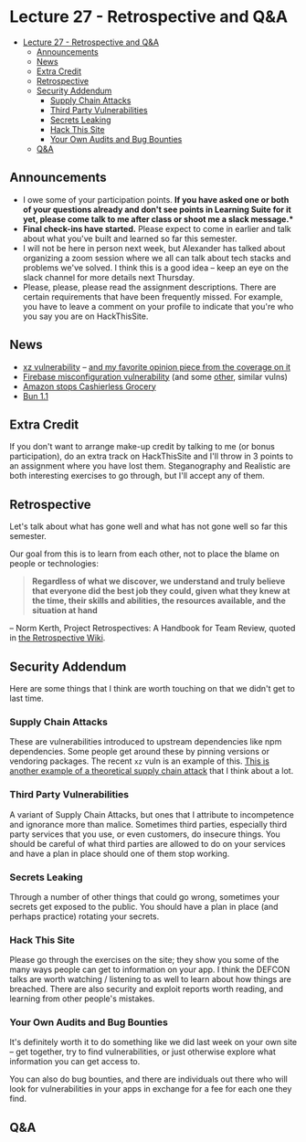 # Lecture 27 - Retrospective and Q&A

<!-- START doctoc generated TOC please keep comment here to allow auto update -->
<!-- DON'T EDIT THIS SECTION, INSTEAD RE-RUN doctoc TO UPDATE -->

- [Lecture 27 - Retrospective and Q&A](#lecture-27---retrospective-and-qa)
  - [Announcements](#announcements)
  - [News](#news)
  - [Extra Credit](#extra-credit)
  - [Retrospective](#retrospective)
  - [Security Addendum](#security-addendum)
    - [Supply Chain Attacks](#supply-chain-attacks)
    - [Third Party Vulnerabilities](#third-party-vulnerabilities)
    - [Secrets Leaking](#secrets-leaking)
    - [Hack This Site](#hack-this-site)
    - [Your Own Audits and Bug Bounties](#your-own-audits-and-bug-bounties)
  - [Q&A](#qa)

<!-- END doctoc generated TOC please keep comment here to allow auto update -->

## Announcements

- I owe some of your participation points. **If you have asked one or both of
  your questions already and don't see points in Learning Suite for it yet,
  please come talk to me after class or shoot me a slack message.\***
- **Final check-ins have started.** Please expect to come in earlier and talk
  about what you've built and learned so far this semester.
- I will not be here in person next week, but Alexander has talked about
  organizing a zoom session where we all can talk about tech stacks and problems
  we've solved. I think this is a good idea – keep an eye on the slack channel
  for more details next Thursday.
- Please, please, please read the assignment descriptions. There are certain
  requirements that have been frequently missed. For example, you have to leave
  a comment on your profile to indicate that you're who you say you are on
  HackThisSite.

## News

- [xz vulnerability](https://nvd.nist.gov/vuln/detail/CVE-2024-3094) –
  [and my favorite opinion piece from the coverage on it](https://robmensching.com/blog/posts/2024/03/30/a-microcosm-of-the-interactions-in-open-source-projects/)
- [Firebase misconfiguration vulnerability](https://env.fail/posts/firewreck-1/)
  (and some [other](https://mrbruh.com/chattr/), similar vulns)
- [Amazon stops Cashierless Grocery](https://arstechnica.com/gadgets/2024/04/amazon-ends-ai-powered-store-checkout-which-needed-1000-video-reviewers/)
- [Bun 1.1](https://bun.sh/blog/bun-v1.1)

## Extra Credit

If you don't want to arrange make-up credit by talking to me (or bonus
participation), do an extra track on HackThisSite and I'll throw in 3 points to
an assignment where you have lost them. Steganography and Realistic are both
interesting exercises to go through, but I'll accept any of them.

## Retrospective

Let's talk about what has gone well and what has not gone well so far this
semester.

Our goal from this is to learn from each other, not to place the blame on people
or technologies:

> **Regardless of what we discover, we understand and truly believe that
> everyone did the best job they could, given what they knew at the time, their
> skills and abilities, the resources available, and the situation at hand**

– Norm Kerth, Project Retrospectives: A Handbook for Team Review, quoted in
[the Retrospective Wiki](https://retrospectivewiki.org/index.php?title=The_Prime_Directive).

## Security Addendum

Here are some things that I think are worth touching on that we didn't get to
last time.

### Supply Chain Attacks

These are vulnerabilities introduced to upstream dependencies like npm
dependencies. Some people get around these by pinning versions or vendoring
packages. The recent `xz` vuln is an example of this.
[This is another example of a theoretical supply chain attack](https://david-gilbertson.medium.com/im-harvesting-credit-card-numbers-and-passwords-from-your-site-here-s-how-9a8cb347c5b5)
that I think about a lot.

### Third Party Vulnerabilities

A variant of Supply Chain Attacks, but ones that I attribute to incompetence and
ignorance more than malice. Sometimes third parties, especially third party
services that you use, or even customers, do insecure things. You should be
careful of what third parties are allowed to do on your services and have a plan
in place should one of them stop working.

### Secrets Leaking

Through a number of other things that could go wrong, sometimes your secrets get
exposed to the public. You should have a plan in place (and perhaps practice)
rotating your secrets.

### Hack This Site

Please go through the exercises on the site; they show you some of the many ways
people can get to information on your app. I think the DEFCON talks are worth
watching / listening to as well to learn about how things are breached. There
are also security and exploit reports worth reading, and learning from other
people's mistakes.

### Your Own Audits and Bug Bounties

It's definitely worth it to do something like we did last week on your own site
– get together, try to find vulnerabilities, or just otherwise explore what
information you can get access to.

You can also do bug bounties, and there are individuals out there who will look
for vulnerabilities in your apps in exchange for a fee for each one they find.

## Q&A
